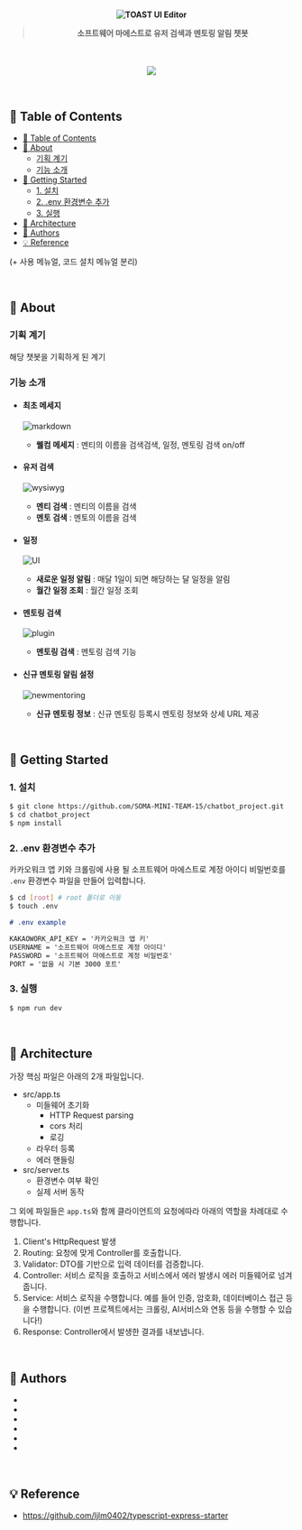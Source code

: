 <h4 align="center"> 


  ![TOAST UI Editor](https://uicdn.toast.com/toastui/img/tui-editor-bi.png)

  > 소프트웨어 마에스트로 유저 검색과 멘토링 알림 챗봇

</h4>

<br/>

<p align = "center">
  <img src="https://user-images.githubusercontent.com/18183560/84614193-59392700-af00-11ea-9a55-4a90a6ab5fe8.gif" />
</p>


<br/>

## 🚩 Table of Contents

- [🚩 Table of Contents](#-table-of-contents)
- [🤖 About](#-about)
  - [기획 계기](#기획-계기)
  - [기능 소개](#기능-소개)
- [🏃 Getting Started](#-getting-started)
  - [1. 설치](#1-설치)
  - [2. .env 환경변수 추가](#2-env-환경변수-추가)
  - [3. 실행](#3-실행)
- [🔧 Architecture](#-architecture)
- [💬 Authors](#-authors)
- [💡 Reference](#-reference)

(+ 사용 메뉴얼, 코드 설치 메뉴얼 분리)

<br/>

## 🤖 About

### 기획 계기

해당 챗봇을 기획하게 된 계기

### 기능 소개


- #### 최초 메세지

  ![markdown](https://user-images.githubusercontent.com/18183560/84381972-d3c62600-ac24-11ea-99e2-9640b0a2bfe8.png)

   * **웰컴 메세지** : 멘티의 이름을 검색검색, 일정, 멘토링 검색 on/off

- #### 유저 검색

  ![wysiwyg](https://www.notion.so/image/https%3A%2F%2Fs3-us-west-2.amazonaws.com%2Fsecure.notion-static.com%2Fc0ecf648-1486-4e3b-a927-ab59bae0a813%2FUntitled.png?table=block&id=859550a1-d3a0-4115-8d10-ffe5083f4f9f&width=3840&userId=d05dd97c-5d47-471e-a5cb-26cd8a57ebf7&cache=v2)

  * **멘티 검색** : 멘티의 이름을 검색
  * **멘토 검색** : 멘토의 이름을 검색

- #### 일정

  ![UI](https://s3.us-west-2.amazonaws.com/secure.notion-static.com/cc82cc33-9f9c-4cd4-93cb-ffc21a5cf284/6.png?X-Amz-Algorithm=AWS4-HMAC-SHA256&X-Amz-Credential=AKIAT73L2G45O3KS52Y5%2F20210428%2Fus-west-2%2Fs3%2Faws4_request&X-Amz-Date=20210428T073511Z&X-Amz-Expires=86400&X-Amz-Signature=967f42c7de471b99b5c57ab5a5d6f5ff63d3aaf068939cefb739fd0e4622c5f7&X-Amz-SignedHeaders=host&response-content-disposition=filename%20%3D%226.png%22)

  * **새로운 일정 알림** : 매달 1일이 되면 해당하는 달 일정을 알림
  * **월간 일정 조회** : 월간 일정 조회

- #### 멘토링 검색

  ![plugin](https://s3.us-west-2.amazonaws.com/secure.notion-static.com/37c312f5-762c-45ad-aed9-921af85f6344/Untitled.png?X-Amz-Algorithm=AWS4-HMAC-SHA256&X-Amz-Credential=AKIAT73L2G45O3KS52Y5%2F20210428%2Fus-west-2%2Fs3%2Faws4_request&X-Amz-Date=20210428T073537Z&X-Amz-Expires=86400&X-Amz-Signature=271a825f76675d190bcd209bd02cd8704c075f1aa59b32b9333e382d78c7accc&X-Amz-SignedHeaders=host&response-content-disposition=filename%20%3D%22Untitled.png%22)

  * **멘토링 검색** : 멘토링 검색 기능

- #### 신규 멘토링 알림 설정

  ![newmentoring](https://s3.us-west-2.amazonaws.com/secure.notion-static.com/ed50e4f1-1a7c-4eea-af45-b7bc2639910e/newMentoringNoti.png?X-Amz-Algorithm=AWS4-HMAC-SHA256&X-Amz-Credential=AKIAT73L2G45O3KS52Y5%2F20210428%2Fus-west-2%2Fs3%2Faws4_request&X-Amz-Date=20210428T073432Z&X-Amz-Expires=86400&X-Amz-Signature=61d7b9e1138fbe5126916e1d90ebcd88add48c474386ca96c7c232916dfbead5&X-Amz-SignedHeaders=host&response-content-disposition=filename%20%3D%22newMentoringNoti.png%22)

  * **신규 멘토링 정보** : 신규 멘토링 등록시 멘토링 정보와 상세 URL 제공

<br/>

## 🏃 Getting Started

### 1. 설치

```bash
$ git clone https://github.com/SOMA-MINI-TEAM-15/chatbot_project.git
$ cd chatbot_project
$ npm install 
```

### 2. .env 환경변수 추가

카카오워크 앱 키와 크롤링에 사용 될 소프트웨어 마에스트로 계정 아이디 비밀번호를 `.env` 환경변수 파일을 만들어 입력합니다.

```bash
$ cd [root] # root 폴더로 이동
$ touch .env
```

```md
# .env example

KAKAOWORK_API_KEY = '카카오워크 앱 키'
USERNAME = '소프트웨어 마에스트로 계정 아이디'
PASSWORD = '소프트웨어 마에스트로 계정 비밀번호'
PORT = '없을 시 기본 3000 포트'
```

### 3. 실행

```bash
$ npm run dev
```

<br/>

## 🔧 Architecture

가장 핵심 파일은 아래의 2개 파일입니다.

- src/app.ts
  - 미들웨어 초기화
    - HTTP Request parsing
    - cors 처리
    - 로깅
  - 라우터 등록
  - 에러 핸들링
- src/server.ts
  - 환경변수 여부 확인
  - 실제 서버 동작

그 외에 파일들은 `app.ts`와 함께 클라이언트의 요청에따라 아래의 역할을 차례대로 수행합니다.

1. Client's HttpRequest 발생
2. Routing: 요청에 맞게 Controller를 호출합니다.
3. Validator: DTO를 기반으로 입력 데이터를 검증합니다.
4. Controller: 서비스 로직을 호출하고 서비스에서 에러 발생시 에러 미들웨어로 넘겨줍니다.
5. Service: 서비스 로직을 수행합니다. 예를 들어 인증, 암호화, 데이터베이스 접근 등을 수행합니다. (이번 프로젝트에서는 크롤링, AI서비스와 연동 등을 수행할 수 있습니다!)
6. Response: Controller에서 발생한 결과를 내보냅니다.

<br/>

## 💬 Authors

-
-
-
-
-
-

<br/>

## 💡 Reference

- https://github.com/ljlm0402/typescript-express-starter